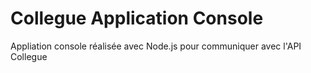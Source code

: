 # Collegue Application Console

Appliation console réalisée avec Node.js pour communiquer avec l'API Collegue


